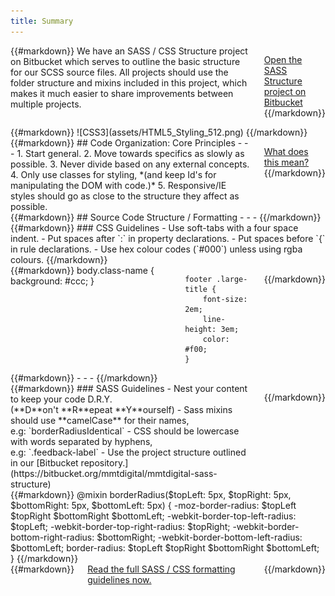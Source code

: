 ```yaml
---
title: Summary
---
```

<div class='row'>
<div class='large-12 columns'>
{{#markdown}}
We have an SASS / CSS Structure project on Bitbucket which serves to outline the basic structure for our SCSS source files.
All projects should use the folder structure and mixins included in this project, which makes it much easier to share
improvements between multiple projects.

<a href='https://bitbucket.org/mmtdigital/mmtdigital-sass-structure' class='button'>Open the SASS Structure project on Bitbucket</a>
{{/markdown}}
</div>
</div>
<div class='row'>
<div class='large-4 columns'>
{{#markdown}}
![CSS3](assets/HTML5_Styling_512.png)
{{/markdown}}
</div>
<div class='large-8 columns'>
{{#markdown}}
## Code Organization: Core Principles
- - -
1. Start general.
2. Move towards specifics as slowly as possible.
3. Never divide based on any external concepts.
4. Only use classes for styling, *(and keep Id's for manipulating the DOM with code.)*
5. Responsive/IE styles should go as close to the structure they affect as possible.

<a href='./code-organisation.html' class='button'>What does this mean?</a>
{{/markdown}}
</div>
</div>
<div class='row'>
<div class='large-12 columns'>
{{#markdown}}
## Source Code Structure / Formatting
- - -
{{/markdown}}
</div>
</div>
<div class='row'>
<div class='large-6 columns'>
{{#markdown}}
### CSS Guidelines
- Use soft-tabs with a four space indent.
- Put spaces after `:` in property declarations.
- Put spaces before `{` in rule declarations.
- Use hex colour codes (`#000`) unless using rgba colours.
{{/markdown}}
</div>
<div class='large-6 columns'>
{{#markdown}}
    body.class-name {
        background: #ccc;
    }

    footer .large-title {
        font-size: 2em;
        line-height: 3em;
        color: #f00;
    }
{{/markdown}}
</div>
</div>
<div class='row'>
<div class='large-12 columns'>
{{#markdown}}
- - -
{{/markdown}}
</div>
</div>
<div class='row'>
<div class='large-6 columns'>
{{#markdown}}
### SASS Guidelines
- Nest your content to keep your code D.R.Y. <br/>(**D**on't **R**epeat **Y**ourself)
- Sass mixins should use **camelCase** for their names, <br/>e.g: `borderRadiusIdentical`
- CSS should be lowercase with words separated by hyphens, <br/>e.g: `.feedback-label`
- Use the project structure outlined in our [Bitbucket repository.](https://bitbucket.org/mmtdigital/mmtdigital-sass-structure)

{{/markdown}}
</div>
<div class='large-6 columns'>
{{#markdown}}
    @mixin borderRadius($topLeft: 5px, $topRight: 5px, $bottomRight: 5px, $bottomLeft: 5px) {
        -moz-border-radius: $topLeft $topRight $bottomRight $bottomLeft;
        -webkit-border-top-left-radius: $topLeft;
        -webkit-border-top-right-radius: $topRight;
        -webkit-border-bottom-right-radius: $bottomRight;
        -webkit-border-bottom-left-radius: $bottomLeft;
        border-radius: $topLeft $topRight $bottomRight $bottomLeft;
    }
{{/markdown}}
</div>
</div>
<div class='row'>
<div class='large-12 columns'>
{{#markdown}}
<a href='' class='button'>Read the full SASS / CSS formatting guidelines now.</a>
{{/markdown}}
</div>
</div>
